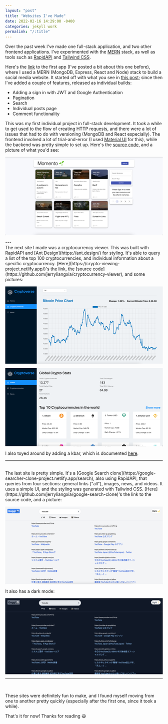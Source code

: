 ```yaml
---
layout: "post"
title: "Websites I've Made"
date: 2022-02-16 14:29:00 -0400
categories: jekyll work
permalink: "/:title"
---
```


Over the past week I've made one full-stack application, and two other frontend applications. I've experimented with the [MERN](https://www.mongodb.com/mern-stack) stack, as well as tools such as [RapidAPI](https://rapidapi.com/hub) and [Tailwind CSS](https://tailwindcss.com/).

Here's the [link](https://momento-project.netlify.app/) to the first app (I've posted a bit about this one before), where I used a MERN (MongoDB, Express, React and Node) stack to build a social media website. It started off with what you see in [this post](https://jerryxia.com/mern-full-stack); since then I've added a couple of features, released as individual builds:

- Adding a sign in with JWT and Google Authentication
- Pagination
- Search
- Individual posts page
- Comment functionality

This was my first individual project in full-stack development. It took a while to get used to the flow of creating HTTP requests, and there were a lot of issues that had to do with versioning (MongoDB and React especially). The frontend involved a lot of trial-and-error (I used [Material UI](https://mui.com/) for this), while the backend was pretty simple to set up. Here's the [source code](https://github.com/jerryliangxia/Memories-Project), and a picture of what you'd see:

<p align="left">
    <img src ="../images/creating-a-full-stack-application/momento.png" style="display: block; margin-left: auto; margin-right: auto;min-width: 300px;"/>
</p>
---
<br />
The next site I made was a cryptocurrency viewer. This was built with RapidAPI and [Ant Design](https://ant.design/) for styling. It's able to query a list of the top 100 cryptocurrencies, and individual information about a specific cryptocurrency. [Here](https://crypto-viewing-project.netlify.app/)'s the link, the [source code](https://github.com/jerryliangxia/cryptocurrency-viewer), and some pictures:

<p align="left">
    <img src ="../images/websites-ive-made/individual_crypto.png" style="display: block; margin-left: auto; margin-right: auto;min-width: 300px;"/>
</p>

<p align="left">
    <img src ="../images/websites-ive-made/main_crypto.png" style="display: block; margin-left: auto; margin-right: auto;min-width: 300px;"/>
</p>

I also toyed around by adding a kbar, which is documented [here](https://kbar.vercel.app/).

---

<br />
The last site is pretty simple. It's a [Google Search clone](https://google-searcher-clone-project.netlify.app/search), also using RapidAPI, that queries from four sections: general links ("all"), images, news, and videos. It uses a simple UI, and the styling was generated with Tailwind CSS. [Here](https://github.com/jerryliangxia/google-search-clone)'s the link to the source code, and a picture:

<p align="left">
    <img src ="../images/websites-ive-made/goggl_light.png" style="display: block; margin-left: auto; margin-right: auto;min-width: 300px;"/>
</p>

It also has a dark mode:

<p align="left">
    <img src ="../images/websites-ive-made/goggl_dark.png" style="display: block; margin-left: auto; margin-right: auto;min-width: 300px;"/>
</p>

---

<br />

These sites were definitely fun to make, and I found myself moving from one to another pretty quickly (especially after the first one, since it took a while).

That's it for now! Thanks for reading 😃
